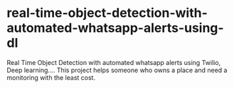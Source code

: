 # real-time-object-detection-with-automated-whatsapp-alerts-using-dl
Real Time Object Detection with automated whatsapp alerts using Twilio, Deep learning.... This project helps someone who owns a place and need a monitoring with the least cost.
